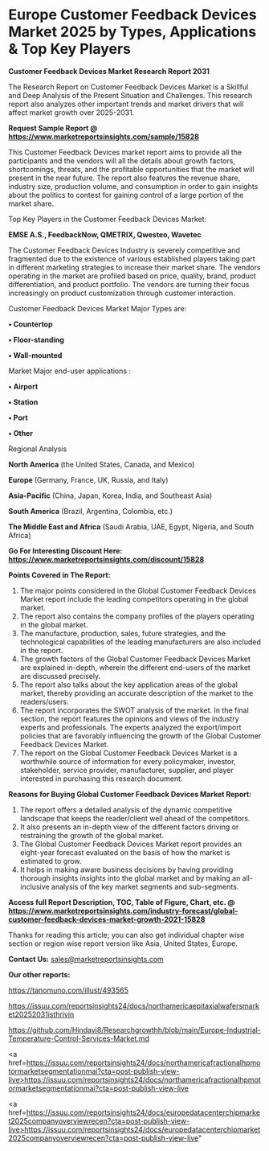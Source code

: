 # Europe Customer Feedback Devices Market 2025 by Types, Applications & Top Key Players

<strong>Customer Feedback Devices Market Research Report 2031</strong>

The Research Report on Customer Feedback Devices Market is a Skillful and Deep Analysis of the Present Situation and Challenges. This research report also analyzes other important trends and market drivers that will affect market growth over 2025-2031.

<strong>Request Sample Report @ <a href=https://www.marketreportsinsights.com/sample/15828>https://www.marketreportsinsights.com/sample/15828</a></strong>

This Customer Feedback Devices market report aims to provide all the participants and the vendors will all the details about growth factors, shortcomings, threats, and the profitable opportunities that the market will present in the near future. The report also features the revenue share, industry size, production volume, and consumption in order to gain insights about the politics to contest for gaining control of a large portion of the market share.

Top Key Players in the Customer Feedback Devices Market:

<strong>EMSE A.S., FeedbackNow, QMETRIX, Qwesteo, Wavetec</strong>

The Customer Feedback Devices Industry is severely competitive and fragmented due to the existence of various established players taking part in different marketing strategies to increase their market share. The vendors operating in the market are profiled based on price, quality, brand, product differentiation, and product portfolio. The vendors are turning their focus increasingly on product customization through customer interaction.

Customer Feedback Devices Market Major Types are:

<strong>• Countertop

• Floor-standing

• Wall-mounted</strong>

Market Major end-user applications :

<strong>• Airport

• Station

• Port

• Other</strong>

Regional Analysis

</u><strong><b>North America</b></strong> (the United States, Canada, and Mexico)

<strong><b>Europe </b></strong>(Germany, France, UK, Russia, and Italy)

<strong><b>Asia-Pacific</b></strong> (China, Japan, Korea, India, and Southeast Asia)

<strong><b>South America</b></strong> (Brazil, Argentina, Colombia, etc.)

<strong><b>The Middle East and Africa</b></strong> (Saudi Arabia, UAE, Egypt, Nigeria, and South Africa)

<strong>Go For Interesting Discount Here: <a href=https://www.marketreportsinsights.com/discount/15828>https://www.marketreportsinsights.com/discount/15828</a></strong>

<strong>Points Covered in The Report:</strong>
<ol>
  <li>The major points considered in the Global Customer Feedback Devices Market report include the leading competitors operating in the global market.</li>
  <li>The report also contains the company profiles of the players operating in the global market.</li>
  <li>The manufacture, production, sales, future strategies, and the technological capabilities of the leading manufacturers are also included in the report.</li>
  <li>The growth factors of the Global Customer Feedback Devices Market are explained in-depth, wherein the different end-users of the market are discussed precisely.</li>
  <li>The report also talks about the key application areas of the global market, thereby providing an accurate description of the market to the readers/users.</li>
  <li>The report incorporates the SWOT analysis of the market. In the final section, the report features the opinions and views of the industry experts and professionals. The experts analyzed the export/import policies that are favorably influencing the growth of the Global Customer Feedback Devices Market.</li>
  <li>The report on the Global Customer Feedback Devices Market is a worthwhile source of information for every policymaker, investor, stakeholder, service provider, manufacturer, supplier, and player interested in purchasing this research document.</li>
</ol>
<strong>Reasons for Buying Global Customer Feedback Devices Market Report:</strong>

<ol>
  <li>The report offers a detailed analysis of the dynamic competitive landscape that keeps the reader/client well ahead of the competitors.</li>
  <li>It also presents an in-depth view of the different factors driving or restraining the growth of the global market.</li>
  <li>The Global Customer Feedback Devices Market report provides an eight-year forecast evaluated on the basis of how the market is estimated to grow.</li>
  <li>It helps in making aware business decisions by having providing thorough insights insights into the global market and by making an all-inclusive analysis of the key market segments and sub-segments.</li>
</ol>
<strong>Access full Report Description, TOC, Table of Figure, Chart, etc. @ <a href=https://www.marketreportsinsights.com/industry-forecast/global-customer-feedback-devices-market-growth-2021-15828>https://www.marketreportsinsights.com/industry-forecast/global-customer-feedback-devices-market-growth-2021-15828</a></strong>


Thanks for reading this article; you can also get individual chapter wise section or region wise report version like Asia, United States, Europe.

<strong>Contact Us:</strong>
sales@marketreportsinsights.com

<strong>Our other reports:</strong>

<a href=https://tanomuno.com/illust/493565>https://tanomuno.com/illust/493565</a>

<a href=https://issuu.com/reportsinsights24/docs/northamericaepitaxialwafersmarket20252031isthrivin>https://issuu.com/reportsinsights24/docs/northamericaepitaxialwafersmarket20252031isthrivin</a>

<a href=https://github.com/Hindavi8/Researchgrowthh/blob/main/Europe-Industrial-Temperature-Control-Services-Market.md>https://github.com/Hindavi8/Researchgrowthh/blob/main/Europe-Industrial-Temperature-Control-Services-Market.md</a>

<a href=https://issuu.com/reportsinsights24/docs/northamericafractionalhpmotormarketsegmentationmai?cta=post-publish-view-live>https://issuu.com/reportsinsights24/docs/northamericafractionalhpmotormarketsegmentationmai?cta=post-publish-view-live</a>

<a href=https://issuu.com/reportsinsights24/docs/europedatacenterchipmarket2025companyoverviewrecen?cta=post-publish-view-live>https://issuu.com/reportsinsights24/docs/europedatacenterchipmarket2025companyoverviewrecen?cta=post-publish-view-live</a>"
